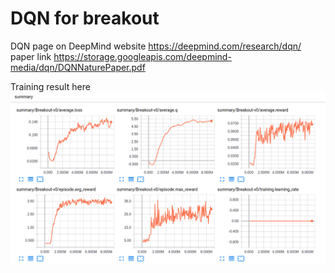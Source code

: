 # DQN for breakout

DQN page on DeepMind website
https://deepmind.com/research/dqn/
paper link
https://storage.googleapis.com/deepmind-media/dqn/DQNNaturePaper.pdf


Training result here
![Training result image](/img/training_result.png)

